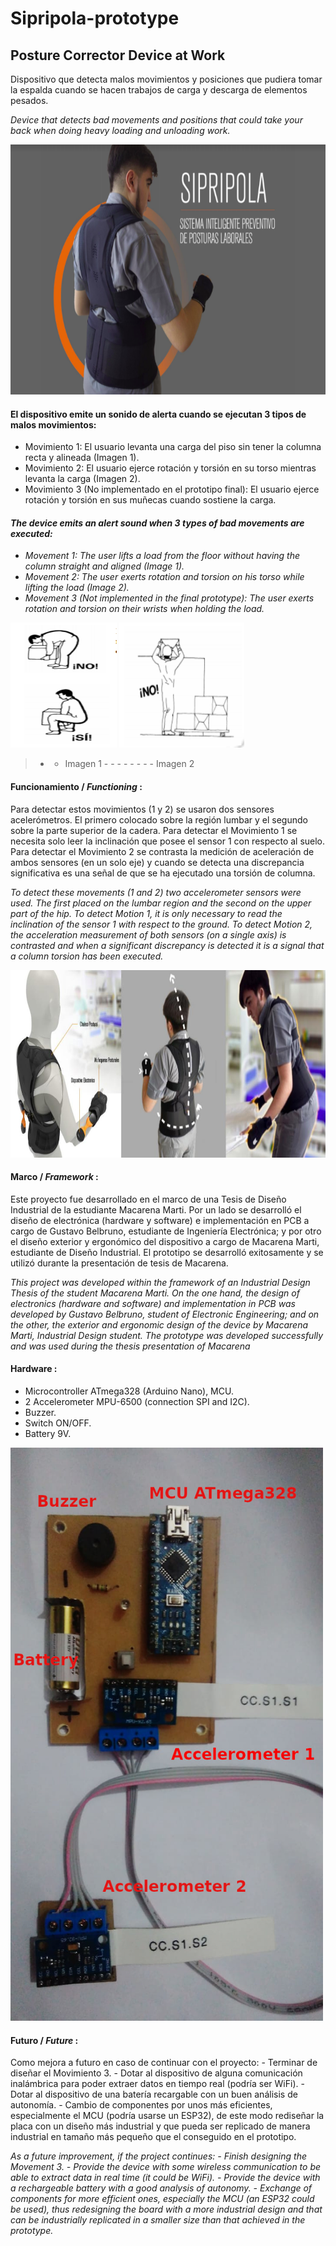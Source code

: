 # Sipripola-prototype
## Posture Corrector Device at Work

Dispositivo que detecta malos movimientos y posiciones que pudiera tomar la espalda cuando se hacen trabajos de carga y descarga de elementos pesados.

*Device that detects bad movements and positions that could take your back when doing heavy loading and unloading work.*


<img src="https://github.com/Gustbel/Sipripola-prototype/blob/master/images/Top.png" width="800" height="400">


#### El dispositivo emite un sonido de alerta cuando se ejecutan 3 tipos de malos movimientos: 
- Movimiento 1: El usuario levanta una carga del piso sin tener la columna recta y alineada (Imagen 1).
- Movimiento 2: El usuario ejerce rotación y torsión en su torso mientras levanta la carga (Imagen 2).
- Movimiento 3 (No implementado en el prototipo final): El usuario ejerce rotación y torsión en sus muñecas cuando sostiene la carga.

#### *The device emits an alert sound when 3 types of bad movements are executed:*
- *Movement 1: The user lifts a load from the floor without having the column straight and aligned (Image 1).*
- *Movement 2: The user exerts rotation and torsion on his torso while lifting the load (Image 2).*
- *Movement 3 (Not implemented in the final prototype): The user exerts rotation and torsion on their wrists when holding the load.*

<img src="https://github.com/Gustbel/Sipripola-prototype/blob/master/images/Mov1.png" width="170" height="200"> <img src="https://github.com/Gustbel/Sipripola-prototype/blob/master/images/Mov2.png" width="200" height="200">


> - - Imagen 1 - - - - - - - - Imagen 2


#### Funcionamiento / *Functioning* :
Para detectar estos movimientos (1 y 2) se usaron dos sensores acelerómetros. El primero colocado sobre la región lumbar y el segundo sobre la parte superior de la cadera. 
Para detectar el Movimiento 1 se necesita solo leer la inclinación que posee el sensor 1 con respecto al suelo.
Para detectar el Movimiento 2 se contrasta la medición de aceleración de ambos sensores (en un solo eje) y cuando se detecta una discrepancia significativa es una señal de que se ha ejecutado una torsión de columna.

*To detect these movements (1 and 2) two accelerometer sensors were used. The first placed on the lumbar region and the second on the upper part of the hip.
To detect Motion 1, it is only necessary to read the inclination of the sensor 1 with respect to the ground.
To detect Motion 2, the acceleration measurement of both sensors (on a single axis) is contrasted and when a significant discrepancy is detected it is a signal that a column torsion has been executed.*

<img src="https://github.com/Gustbel/Sipripola-prototype/blob/master/images/Med.png" width="1000" height="300">

#### Marco / *Framework* :
Este proyecto fue desarrollado en el marco de una Tesis de Diseño Industrial de la estudiante Macarena Marti. Por un lado se desarrolló el diseño de electrónica (hardware y software) e implementación en PCB a cargo de Gustavo Belbruno, estudiante de Ingeniería Electrónica; y por otro el diseño exterior y ergonómico del dispositivo a cargo de Macarena Marti, estudiante de Diseño Industrial.
El prototipo se desarrolló exitosamente y se utilizó durante la presentación de tesis de Macarena.

*This project was developed within the framework of an Industrial Design Thesis of the student Macarena Marti. On the one hand, the design of electronics (hardware and software) and implementation in PCB was developed by Gustavo Belbruno, student of Electronic Engineering; and on the other, the exterior and ergonomic design of the device by Macarena Marti, Industrial Design student.
The prototype was developed successfully and was used during the thesis presentation of Macarena*



#### Hardware :
- Microcontroller ATmega328 (Arduino Nano), MCU.
- 2 Accelerometer MPU-6500 (connection SPI and I2C). 
- Buzzer. 
- Switch ON/OFF. 
- Battery 9V.

<img src="https://github.com/Gustbel/Sipripola-prototype/blob/master/images/Device.png" width="500" height="917">


#### Futuro / *Future* :
Como mejora a futuro en caso de continuar con el proyecto: - Terminar de diseñar el Movimiento 3. - Dotar al dispositivo de alguna comunicación inalámbrica para poder extraer datos en tiempo real (podría ser WiFi). - Dotar al dispositivo de una batería recargable con un buen análisis de autonomía. - Cambio de componentes por unos más eficientes, especialmente el MCU (podría usarse un ESP32), de este modo rediseñar la placa con un diseño más industrial y que pueda ser replicado de manera industrial en tamaño más pequeño que el conseguido en el prototipo.

*As a future improvement, if the project continues: - Finish designing the Movement 3. - Provide the device with some wireless communication to be able to extract data in real time (it could be WiFi). - Provide the device with a rechargeable battery with a good analysis of autonomy. - Exchange of components for more efficient ones, especially the MCU (an ESP32 could be used), thus redesigning the board with a more industrial design and that can be industrially replicated in a smaller size than that achieved in the prototype.*
